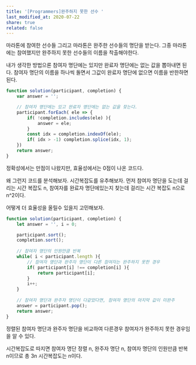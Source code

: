 ```yaml
---
title: '[Programmers]완주하지 못한 선수 '
last_modified_at: 2020-07-22
share: true
related: false
---
```


마라톤에 참여한 선수들 그리고 마라톤은 완주한 선수들의 명단을 받는다.
그중 마라톤에는 참여했지만 완주하지 못한 선수들의 이름을 착출해야한다.

내가 생각한 방법으론 참여자 명단에는 있지만 완료자 명단에는 없는 값을 뽑아내면 된다. 
참여자 명단의 이름을 하나씩 돌면서 그값이 완료자 명단에 없으면 이름을 반한하면 된다. 

```js
function solution(participant, completion) {
    var answer = '';

    // 참여자 명단에는 있고 완료자 명단에는 없는 값을 찾는다. 
    participant.forEach( ele => {
        if( !completion.includes(ele) ){
            answer = ele;            
        } 
        const idx = completion.indexOf(ele);
        if( idx > -1) completion.splice(idx, 1);
    })
    return answer;
}
```

정확성에서는 만점이 나왔지만, 효율성에서는 0점이 나온 코드다.

왜 그런지 코드를 분석해보자. 
시간복잡도를 유추해보자.  먼저 참여자 명단을 도는데 걸리는 시간 복잡도 n, 참여자를 완료자 명단에있는지 찾는데 걸리는 시간 복잡도 n으로 n^2이다. 

어떻게 더 효율성을 올릴수 있을지 고민해보자. 


```js
function solution(participant, completion) {
    let answer = '', i = 0;

    participant.sort(); 
    completion.sort();
    
    // 참여자 명단의 인원만큼 반복 
    while( i < participant.length ){
        // 참여자 명단과 완주자 명단이 다른 참여자는 완주하지 못한 경우
        if( participant[i] !== completion[i] ){
            return participant[i];
        }
        i++;
    }
    
    // 참여자 명단과 완주자 명단이 다같았다면, 참여자 명단의 마지막 값이 미완주
    answer = participant.pop();
    return answer;
}
```

정렬된 참여자 명단과 완주자 명단을 비교하여 다른경우 참여자가 완주하지 못한 경우임을 알 수 있다. 

시간복잡도로 따지면 참여자 명단 정렬 n, 완주자 명단 n, 참여자 명단의 인원만큼 반복 n이므로 총 3n 시간복잡도는 n이다.